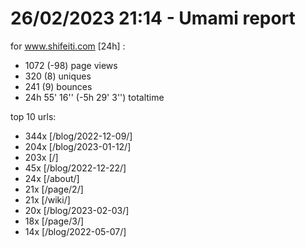 # 26/02/2023 21:14 - Umami report
for www.shifeiti.com [24h] :

 - 1072 (-98) page views
 - 320 (8) uniques
 - 241 (9) bounces
 - 24h 55' 16'' (-5h 29' 3'') totaltime


top 10 urls:
 - 344x [/blog/2022-12-09/]
 - 204x [/blog/2023-01-12/]
 - 203x [/]
 - 45x [/blog/2022-12-22/]
 - 24x [/about/]
 - 21x [/page/2/]
 - 21x [/wiki/]
 - 20x [/blog/2023-02-03/]
 - 18x [/page/3/]
 - 14x [/blog/2022-05-07/]


